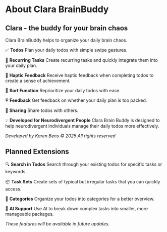 # About Clara BrainBuddy

## Clara - the buddy for your brain chaos

Clara BrainBuddy helps to organize your daily brain chaos.

✅ **Todos** Plan your daily todos with simple swipe gestures.

📅 **Recurring Tasks** Create recurring tasks and quickly integrate them into your daily plan.

📱 **Haptic Feedback** Receive haptic feedback when completing todos to create a sense of achievement.

🔄 **Sort Function** Reprioritize your daily todos with ease.

💗 **Feedback** Get feedback on whether your daily plan is too packed.

🔗 **Sharing** Share todos with others.

💡 **Developed for Neurodivergent People** Clara Brain Buddy is designed to help neurodivergent individuals manage their daily todos more effectively.

_Developed by Karen Bens © 2025 All rights reserved_

## Planned Extensions

🔍 **Search in Todos** Search through your existing todos for specific tasks or keywords.

📦 **Task Sets** Create sets of typical but irregular tasks that you can quickly access.

📁 **Categories** Organize your todos into categories for a better overview.

🤖 **AI Support** Use AI to break down complex tasks into smaller, more manageable packages.

_These features will be available in future updates._
